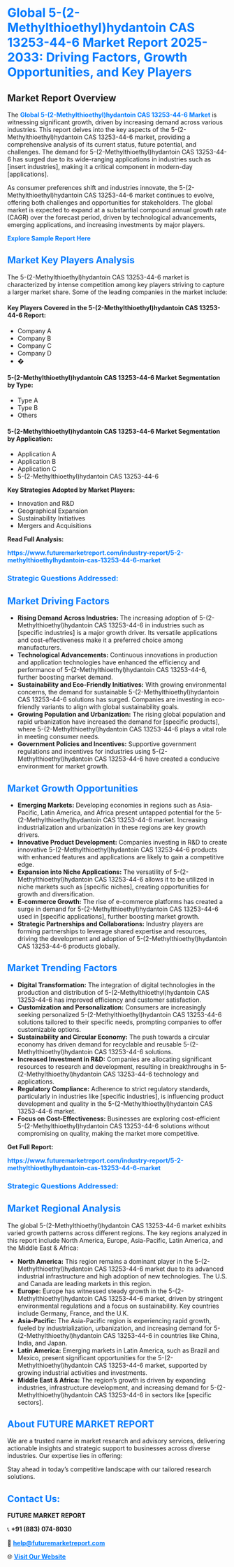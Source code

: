 <h1 style="color: #007BFF;">Global 5-(2-Methylthioethyl)hydantoin CAS 13253-44-6 Market Report 2025-2033: Driving Factors, Growth Opportunities, and Key Players</h1>

<section id="overview">
<h2>Market Report Overview</h2>
<p>The <a href="https://www.futuremarketreport.com/industry-report/5-2-methylthioethylhydantoin-cas-13253-44-6-market" style="color: #007BFF; text-decoration: none;"><strong>Global 5-(2-Methylthioethyl)hydantoin CAS 13253-44-6 Market</strong></a> is witnessing significant growth, driven by increasing demand across various industries. This report delves into the key aspects of the 5-(2-Methylthioethyl)hydantoin CAS 13253-44-6 market, providing a comprehensive analysis of its current status, future potential, and challenges. The demand for 5-(2-Methylthioethyl)hydantoin CAS 13253-44-6 has surged due to its wide-ranging applications in industries such as [insert industries], making it a critical component in modern-day [applications].</p>
<p>As consumer preferences shift and industries innovate, the 5-(2-Methylthioethyl)hydantoin CAS 13253-44-6 market continues to evolve, offering both challenges and opportunities for stakeholders. The global market is expected to expand at a substantial compound annual growth rate (CAGR) over the forecast period, driven by technological advancements, emerging applications, and increasing investments by major players.</p>
</section>

<section id="overview">
<p><a href="https://www.futuremarketreport.com/request-sample/reportId=112247" style="color: #007BFF; text-decoration: none;"><strong>Explore Sample Report Here</strong></a></p>
</section>

<section id="key-players">
<h2 style="color: #007BFF;">Market Key Players Analysis</h2>
<p>The 5-(2-Methylthioethyl)hydantoin CAS 13253-44-6 market is characterized by intense competition among key players striving to capture a larger market share. Some of the leading companies in the market include:</p>
<h4>Key Players Covered in the 5-(2-Methylthioethyl)hydantoin CAS 13253-44-6 Report:</h4>
<ul><li>Company A</li><li>Company B</li><li>Company C</li><li>Company D</li><li>�</li></ul>
<h4>5-(2-Methylthioethyl)hydantoin CAS 13253-44-6 Market Segmentation by Type:</h4>
<ul><li>Type A</li><li>Type B</li><li>Others</li></ul>

<h4>5-(2-Methylthioethyl)hydantoin CAS 13253-44-6 Market Segmentation by Application:</h4>
<ul><li>Application A</li><li>Application B</li><li>Application C</li><li>5-(2-Methylthioethyl)hydantoin CAS 13253-44-6</li></ul>
<p><strong>Key Strategies Adopted by Market Players:</strong></p>
<ul>
<li>Innovation and R&D</li>
<li>Geographical Expansion</li>
<li>Sustainability Initiatives</li>
<li>Mergers and Acquisitions</li>
</ul>
</section>

<section>
<p><strong>Read Full Analysis: </strong></p><a href="https://www.futuremarketreport.com/industry-report/5-2-methylthioethylhydantoin-cas-13253-44-6-market" style="color: #007BFF; text-decoration: none;"><strong>https://www.futuremarketreport.com/industry-report/5-2-methylthioethylhydantoin-cas-13253-44-6-market</strong></a>
<h3 style="color: #007BFF;">Strategic Questions Addressed:</h3>
</section>

<section id="driving-factors">
<h2 style="color: #007BFF;">Market Driving Factors</h2>
<ul>
<li><strong>Rising Demand Across Industries:</strong> The increasing adoption of 5-(2-Methylthioethyl)hydantoin CAS 13253-44-6 in industries such as [specific industries] is a major growth driver. Its versatile applications and cost-effectiveness make it a preferred choice among manufacturers.</li>
<li><strong>Technological Advancements:</strong> Continuous innovations in production and application technologies have enhanced the efficiency and performance of 5-(2-Methylthioethyl)hydantoin CAS 13253-44-6, further boosting market demand.</li>
<li><strong>Sustainability and Eco-Friendly Initiatives:</strong> With growing environmental concerns, the demand for sustainable 5-(2-Methylthioethyl)hydantoin CAS 13253-44-6 solutions has surged. Companies are investing in eco-friendly variants to align with global sustainability goals.</li>
<li><strong>Growing Population and Urbanization:</strong> The rising global population and rapid urbanization have increased the demand for [specific products], where 5-(2-Methylthioethyl)hydantoin CAS 13253-44-6 plays a vital role in meeting consumer needs.</li>
<li><strong>Government Policies and Incentives:</strong> Supportive government regulations and incentives for industries using 5-(2-Methylthioethyl)hydantoin CAS 13253-44-6 have created a conducive environment for market growth.</li>
</ul>
</section>

<section id="growth-opportunities">
<h2 style="color: #007BFF;">Market Growth Opportunities</h2>
<ul>
<li><strong>Emerging Markets:</strong> Developing economies in regions such as Asia-Pacific, Latin America, and Africa present untapped potential for the 5-(2-Methylthioethyl)hydantoin CAS 13253-44-6 market. Increasing industrialization and urbanization in these regions are key growth drivers.</li>
<li><strong>Innovative Product Development:</strong> Companies investing in R&D to create innovative 5-(2-Methylthioethyl)hydantoin CAS 13253-44-6 products with enhanced features and applications are likely to gain a competitive edge.</li>
<li><strong>Expansion into Niche Applications:</strong> The versatility of 5-(2-Methylthioethyl)hydantoin CAS 13253-44-6 allows it to be utilized in niche markets such as [specific niches], creating opportunities for growth and diversification.</li>
<li><strong>E-commerce Growth:</strong> The rise of e-commerce platforms has created a surge in demand for 5-(2-Methylthioethyl)hydantoin CAS 13253-44-6 used in [specific applications], further boosting market growth.</li>
<li><strong>Strategic Partnerships and Collaborations:</strong> Industry players are forming partnerships to leverage shared expertise and resources, driving the development and adoption of 5-(2-Methylthioethyl)hydantoin CAS 13253-44-6 products globally.</li>
</ul>
</section>

<section id="trending-factors">
<h2 style="color: #007BFF;">Market Trending Factors</h2>
<ul>
<li><strong>Digital Transformation:</strong> The integration of digital technologies in the production and distribution of 5-(2-Methylthioethyl)hydantoin CAS 13253-44-6 has improved efficiency and customer satisfaction.</li>
<li><strong>Customization and Personalization:</strong> Consumers are increasingly seeking personalized 5-(2-Methylthioethyl)hydantoin CAS 13253-44-6 solutions tailored to their specific needs, prompting companies to offer customizable options.</li>
<li><strong>Sustainability and Circular Economy:</strong> The push towards a circular economy has driven demand for recyclable and reusable 5-(2-Methylthioethyl)hydantoin CAS 13253-44-6 solutions.</li>
<li><strong>Increased Investment in R&D:</strong> Companies are allocating significant resources to research and development, resulting in breakthroughs in 5-(2-Methylthioethyl)hydantoin CAS 13253-44-6 technology and applications.</li>
<li><strong>Regulatory Compliance:</strong> Adherence to strict regulatory standards, particularly in industries like [specific industries], is influencing product development and quality in the 5-(2-Methylthioethyl)hydantoin CAS 13253-44-6 market.</li>
<li><strong>Focus on Cost-Effectiveness:</strong> Businesses are exploring cost-efficient 5-(2-Methylthioethyl)hydantoin CAS 13253-44-6 solutions without compromising on quality, making the market more competitive.</li>
</ul>
</section>

<section>
<p><strong>Get Full Report: </strong></p><a href="https://www.futuremarketreport.com/industry-report/5-2-methylthioethylhydantoin-cas-13253-44-6-market" style="color: #007BFF; text-decoration: none;"><strong>https://www.futuremarketreport.com/industry-report/5-2-methylthioethylhydantoin-cas-13253-44-6-market</strong></a>
<h3 style="color: #007BFF;">Strategic Questions Addressed:</h3>
</section>


<section id="regional-analysis">
<h2 style="color: #007BFF;">Market Regional Analysis</h2>
<p>The global 5-(2-Methylthioethyl)hydantoin CAS 13253-44-6 market exhibits varied growth patterns across different regions. The key regions analyzed in this report include North America, Europe, Asia-Pacific, Latin America, and the Middle East & Africa:</p>
<ul>
<li><strong>North America:</strong> This region remains a dominant player in the 5-(2-Methylthioethyl)hydantoin CAS 13253-44-6 market due to its advanced industrial infrastructure and high adoption of new technologies. The U.S. and Canada are leading markets in this region.</li>
<li><strong>Europe:</strong> Europe has witnessed steady growth in the 5-(2-Methylthioethyl)hydantoin CAS 13253-44-6 market, driven by stringent environmental regulations and a focus on sustainability. Key countries include Germany, France, and the U.K.</li>
<li><strong>Asia-Pacific:</strong> The Asia-Pacific region is experiencing rapid growth, fueled by industrialization, urbanization, and increasing demand for 5-(2-Methylthioethyl)hydantoin CAS 13253-44-6 in countries like China, India, and Japan.</li>
<li><strong>Latin America:</strong> Emerging markets in Latin America, such as Brazil and Mexico, present significant opportunities for the 5-(2-Methylthioethyl)hydantoin CAS 13253-44-6 market, supported by growing industrial activities and investments.</li>
<li><strong>Middle East & Africa:</strong> The region’s growth is driven by expanding industries, infrastructure development, and increasing demand for 5-(2-Methylthioethyl)hydantoin CAS 13253-44-6 in sectors like [specific sectors].</li>
</ul>
</section>

<footer>
<h2 style="color: #007BFF;">About FUTURE MARKET REPORT</h2>
<p>We are a trusted name in market research and advisory services, delivering actionable insights and strategic support to businesses across diverse industries. Our expertise lies in offering:</p>

<p>Stay ahead in today’s competitive landscape with our tailored research solutions.</p>

<h2 style="color: #007BFF;">Contact Us:</h2>
<p><strong>FUTURE MARKET REPORT</strong></p>
<p>📞 <strong>+91 (883) 074-8030</strong></p>
<p>📧 <strong><a href="mailto:help@futuremarketreport.com" style="color: #007BFF;">help@futuremarketreport.com</a></strong></p>
<p>🌐 <strong><a href="https://www.futuremarketreport.com/" style="color: #007BFF;">Visit Our Website</a></strong></p>
</footer>